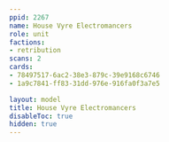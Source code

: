 ```yaml
---
ppid: 2267
name: House Vyre Electromancers
role: unit
factions:
- retribution
scans: 2
cards:
- 78497517-6ac2-38e3-879c-39e9168c6746
- 1a9c7841-ff83-31dd-976e-916fa0f3a7e5

layout: model
title: House Vyre Electromancers
disableToc: true
hidden: true
---
```

